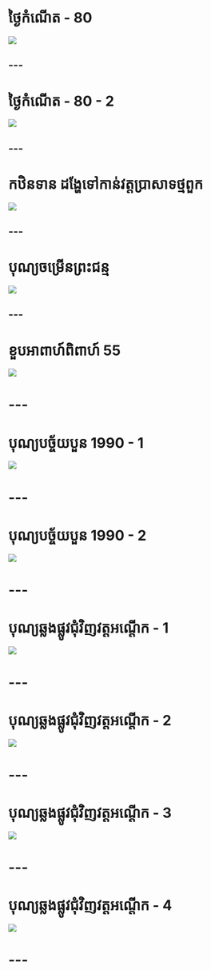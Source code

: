 # ថ្ងៃកំណើត - 80
[![](http://img.youtube.com/vi/itCi17q3oic/0.jpg)](http://www.youtube.com/watch?v=itCi17q3oic "Birthday - Part 1")
## ---

# ថ្ងៃកំណើត - 80 - 2
[![](http://img.youtube.com/vi/pu3fvGY3GmU/0.jpg)](http://www.youtube.com/watch?v=pu3fvGY3GmU "ថ្ងៃកំណើត - 80 - 2")
## ---

# កឋិនទាន ដង្ហែទៅកាន់វត្តប្រាសាទថ្មពួក
[![](http://img.youtube.com/vi/x52QaVrteMw/0.jpg)](http://www.youtube.com/watch?v=x52QaVrteMw "កឋិនទាន ដង្ហែទៅកាន់វត្តប្រាសាទថ្មពួក")
## ---

# បុណ្យចម្រើនព្រះជន្ម
[![](http://img.youtube.com/vi/8LWS6cNtHUE/0.jpg)](http://www.youtube.com/watch?v=8LWS6cNtHUE "បុណ្យចម្រើនព្រះជន្ម")
## ---

# ខួបអាពាហ៍ពិពាហ៍ 55
[![](http://img.youtube.com/vi/sxU5inFqL3Q/0.jpg)](http://www.youtube.com/watch?v=sxU5inFqL3Q "ខួបអាពាហ៍ពិពាហ៍ 55")
# ---

# បុណ្យបច្ច័យបួន 1990 - 1
[![](http://img.youtube.com/vi/NZNbuZUqrag/0.jpg)](http://www.youtube.com/watch?v=NZNbuZUqrag "")
# ---

# បុណ្យបច្ច័យបួន 1990 - 2
[![](http://img.youtube.com/vi/B1pneaN64Ig/0.jpg)](http://www.youtube.com/watch?v=B1pneaN64Ig "")
# ---

# បុណ្យឆ្លងផ្លូវជុំវិញវត្តអណ្ដើក - 1
[![](http://img.youtube.com/vi/3e4G7jWDK8M/0.jpg)](http://www.youtube.com/watch?v=3e4G7jWDK8M "")
# ---

# បុណ្យឆ្លងផ្លូវជុំវិញវត្តអណ្ដើក - 2
[![](http://img.youtube.com/vi/l6SP8bQEdiY/0.jpg)](http://www.youtube.com/watch?v=l6SP8bQEdiY "")
# ---

# បុណ្យឆ្លងផ្លូវជុំវិញវត្តអណ្ដើក - 3
[![](http://img.youtube.com/vi/rG47hlcXLIg/0.jpg)](http://www.youtube.com/watch?v=rG47hlcXLIg "")
# ---

# បុណ្យឆ្លងផ្លូវជុំវិញវត្តអណ្ដើក - 4
[![](http://img.youtube.com/vi/-MIUQvidCvY/0.jpg)](http://www.youtube.com/watch?v=-MIUQvidCvY "")
# ---
